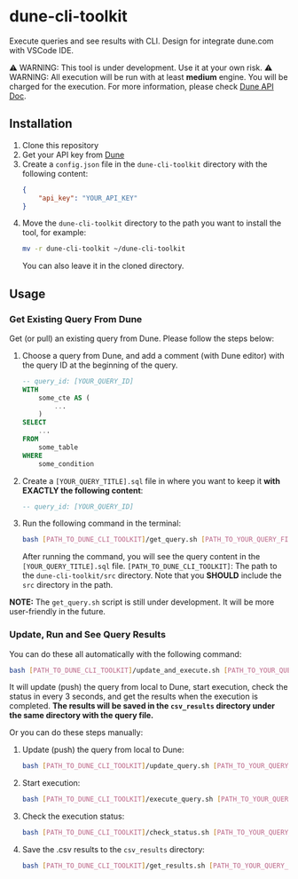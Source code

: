 # dune-cli-toolkit
Execute queries and see results with CLI. Design for integrate dune.com with VSCode IDE.

⚠️ WARNING: This tool is under development. Use it at your own risk.
⚠️ WARNING: All execution will be run with at least **medium** engine. You will be charged for the execution. For more information, please check [Dune API Doc](https://docs.dune.com/api-reference/executions/endpoint/execute-query).

## Installation
1. Clone this repository
2. Get your API key from [Dune](https://dune.com/)
3. Create a `config.json` file in the `dune-cli-toolkit` directory with the following content:
    ```json
    {
        "api_key": "YOUR_API_KEY"
    }
    ```
4. Move the `dune-cli-toolkit` directory to the path you want to install the tool, for example:
    ```bash
    mv -r dune-cli-toolkit ~/dune-cli-toolkit
    ```
    You can also leave it in the cloned directory.

## Usage
### Get Existing Query From Dune
Get (or pull) an existing query from Dune. Please follow the steps below:
1. Choose a query from Dune, and add a comment (with Dune editor) with the query ID at the beginning of the query.
    ```sql
    -- query_id: [YOUR_QUERY_ID]
    WITH
        some_cte AS (
            ...
        )
    SELECT 
        ...
    FROM 
        some_table
    WHERE 
        some_condition
    ```
2. Create a `[YOUR_QUERY_TITLE].sql` file in where you want to keep it **with EXACTLY the following content**:
    ```sql
    -- query_id: [YOUR_QUERY_ID]
    ```
3. Run the following command in the terminal:
    ```bash
    bash [PATH_TO_DUNE_CLI_TOOLKIT]/get_query.sh [PATH_TO_YOUR_QUERY_FILE]
    ```
    After running the command, you will see the query content in the `[YOUR_QUERY_TITLE].sql` file.
    `[PATH_TO_DUNE_CLI_TOOLKIT]`: The path to the `dune-cli-toolkit/src` directory. Note that you **SHOULD** include the `src` directory in the path.

**NOTE:** The `get_query.sh` script is still under development. It will be more user-friendly in the future.

### Update, Run and See Query Results
You can do these all automatically with the following command:
```bash
bash [PATH_TO_DUNE_CLI_TOOLKIT]/update_and_execute.sh [PATH_TO_YOUR_QUERY_FILE]
```
It will update (push) the query from local to Dune, start execution, check the status in every 3 seconds, and get the results when the execution is completed. **The results will be saved in the `csv_results` directory under the same directory with the query file.**

Or you can do these steps manually:
1. Update (push) the query from local to Dune:
    ```bash
    bash [PATH_TO_DUNE_CLI_TOOLKIT]/update_query.sh [PATH_TO_YOUR_QUERY_FILE]
    ```
2. Start execution:
    ```bash
    bash [PATH_TO_DUNE_CLI_TOOLKIT]/execute_query.sh [PATH_TO_YOUR_QUERY_FILE]
    ```
3. Check the execution status:
    ```bash
    bash [PATH_TO_DUNE_CLI_TOOLKIT]/check_status.sh [PATH_TO_YOUR_QUERY_FILE]
    ```
4. Save the .csv results to the `csv_results` directory:
    ```bash
    bash [PATH_TO_DUNE_CLI_TOOLKIT]/get_results.sh [PATH_TO_YOUR_QUERY_FILE]
    ```
